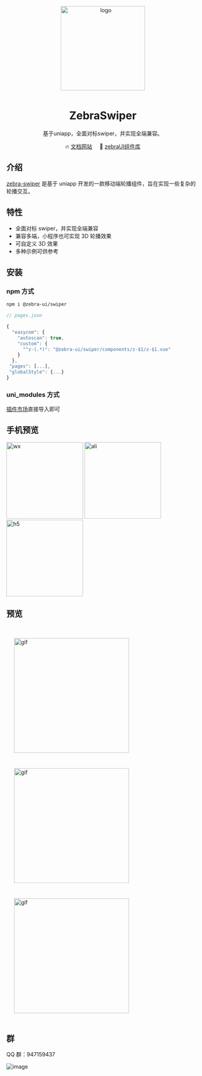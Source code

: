 <p align="center">
 <img alt="logo" src="https://assets-1256020106.cos.ap-beijing.myqcloud.com/zebra-swiper/logo.png" width="220" style="margin-bottom: 10px;">
</p>

<h1 align="center">ZebraSwiper</h1>

<p align="center">基于uniapp，全面对标swiper，并实现全端兼容。</p>

<p align="center">
 🔥 <a href="https://swiper.zebraui.com/">文档网站</a>
 &nbsp;
 &nbsp;
 🚀 <a href="https://zebraui.com/" target="_blank">zebraUI组件库</a>
</p>

## 介绍

[zebra-swiper](https://github.com/zebra-ui/zebra-uniapp-swiper) 是基于 uniapp 开发的一款移动端轮播组件，旨在实现一些复杂的轮播交互。

## 特性

- 全面对标 swiper，并实现全端兼容
- 兼容多端，小程序也可实现 3D 轮播效果
- 可自定义 3D 效果
- 多种示例可供参考

## 安装

### npm 方式

```bash
npm i @zebra-ui/swiper
```

```js
// pages.json

{
  "easycom": {
    "autoscan": true,
    "custom": {
      "^z-(.*)": "@zebra-ui/swiper/components/z-$1/z-$1.vue"
    }
  },
 "pages": [...],
 "globalStyle": {...}
}
```

### uni_modules 方式

[插件市场](https://ext.dcloud.net.cn/plugin?id=7273)直接导入即可

## 手机预览

<div>
 <img alt="wx" src="https://assets-1256020106.cos.ap-beijing.myqcloud.com/zebra-swiper/wx.jpg" width="200" />
 <img alt="ali" src="https://assets-1256020106.cos.ap-beijing.myqcloud.com/zebra-swiper/ali.jpg" width="200" />
 <img alt="h5" src="https://assets-1256020106.cos.ap-beijing.myqcloud.com/zebra-swiper/h5.png" width="200" />
</div>

## 预览

<div style="display:flex;flex-wrap:wrap;margin-top:30px;">
 <img alt="gif" src="https://assets-1256020106.file.myqcloud.com/zebra-swiper/show/total1.gif" width="300" style="margin:20px;" />
 <img alt="gif" src="https://assets-1256020106.file.myqcloud.com/zebra-swiper/show/total2.gif" width="300" style="margin:20px;" />
 <img alt="gif" src="https://assets-1256020106.file.myqcloud.com/zebra-swiper/show/total3.gif" width="300" style="margin:20px;" />
</div>

## 群

QQ 群：947159437

![image](https://assets-1256020106.cos.ap-beijing.myqcloud.com/zebra-swiper/zebra-swiper-group-code.png)
